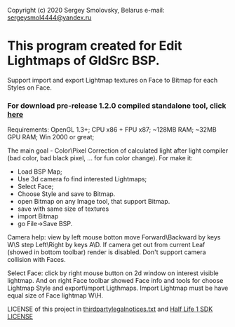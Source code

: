 Copyright (c) 2020 Sergey Smolovsky, Belarus
e-mail: sergeysmol4444@yandex.ru

# This program created for Edit Lightmaps of GldSrc BSP. 
Support import and export Lightmap textures on Face to Bitmap for each Styles on Face. 

### For download pre-release 1.2.0 compiled standalone tool, click [here](https://github.com/Sergey-KoRJiK/GldSrcBSPditor/raw/master/GoldSrcViewer.exe)

Requirements: OpenGL 1.3+; CPU x86 + FPU x87; ~128MB RAM; ~32MB GPU RAM; Win 2000 or great;

The main goal - Color\Pixel Correction of calculated light after light compiler
(bad color, bad black pixel, ... for fun color change). 
For make it:
 - Load BSP Map;
 - Use 3d camera fo find interested Lightmaps;
 - Select Face;
 - Choose Style and save to Bitmap.
 - open Bitmap on any Image tool, that support Bitmap.
 - save with same size of textures
 - import Bitmap
 - go File->Save BSP.
 
Camera help:
view by left mouse botton
move Forward\Backward by keys W\S
step Left\Right by keys A\D.
If camera get out from current Leaf (showed in bottom toolbar)
render is disabled. 
Don't support camera collision with Faces.

Select Face: click by right mouse button on 2d window on interest 
visible lightmap. And on right Face toolbar showed Face info and
tools for choose Lightmap Style and export\import Ligthmaps.
Import Lightmap must be have equal size of Face lightmap W\H.

LICENSE of this project in [thirdpartylegalnotices.txt](https://github.com/Sergey-KoRJiK/GldSrcBSPditor/blob/master/LICENSES/thirdpartylegalnotices.txt) and [Half Life 1 SDK LICENSE](https://github.com/Sergey-KoRJiK/GldSrcBSPditor/blob/master/LICENSES/LICENSE%20HALF-LIFE%20SDK.txt)
